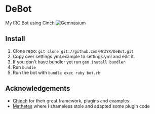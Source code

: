 DeBot
=====

My IRC Bot using Cinch ![Gemnasium](https://gemnasium.com/MrZYX/DeBot.png)

## Install

1. Clone repo: `git clone git://github.com/MrZYX/DeBot.git`
2. Copy over settings.yml.example to settings.yml and edit it.
3. If you don't have bundler yet run `gem install bundler`
4. Run `bundle`
5. Run the bot with `bundle exec ruby bot.rb`

## Acknowledgements

* [Chinch](https://github.com/cinchrb) for their great framework, plugins and examples.
* [Mathetes](https://github.com/Pistos/Mathetes) where I shameless stole and adapted some plugin code